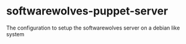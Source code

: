 softwarewolves-puppet-server
============================

The configuration to setup the softwarewolves server on a debian like system